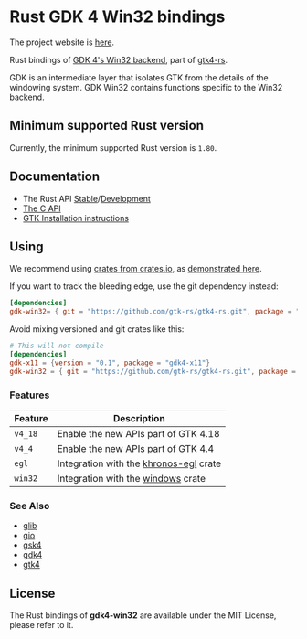 # Rust GDK 4 Win32 bindings

The project website is [here](https://gtk-rs.org/).

Rust bindings of [GDK 4's Win32 backend](https://docs.gtk.org/gdk4-win32/),
part of [gtk4-rs](https://github.com/gtk-rs/gtk4-rs/).

GDK is an intermediate layer that isolates GTK from the details of the windowing system.
GDK Win32 contains functions specific to the Win32 backend.

## Minimum supported Rust version

Currently, the minimum supported Rust version is `1.80`.

## Documentation

- The Rust API [Stable](https://gtk-rs.org/gtk4-rs/stable/latest/docs/gdk4_win32)/[Development](https://gtk-rs.org/gtk4-rs/git/docs/gdk4_win32/)
- [The C API](https://docs.gtk.org/gdk4-win32/)
- [GTK Installation instructions](https://www.gtk.org/docs/installations/)

## Using

We recommend using [crates from crates.io](https://crates.io/keywords/gtk-rs),
as [demonstrated here](https://gtk-rs.org/gtk4-rs/stable/latest/docs/gtk4/index.html#library-versions).

If you want to track the bleeding edge, use the git dependency instead:

```toml
[dependencies]
gdk-win32= { git = "https://github.com/gtk-rs/gtk4-rs.git", package = "gdk4-win32" }
```

Avoid mixing versioned and git crates like this:

```toml
# This will not compile
[dependencies]
gdk-x11 = {version = "0.1", package = "gdk4-x11"}
gdk-win32 = { git = "https://github.com/gtk-rs/gtk4-rs.git", package = "gdk4-win32" }
```

### Features

| Feature | Description |
| ---     | ----------- |
| `v4_18` | Enable the new APIs part of GTK 4.18 |
| `v4_4` | Enable the new APIs part of GTK 4.4 |
| `egl` | Integration with the [khronos-egl](https://crates.io/crates/khronos-egl) crate |
| `win32` | Integration with the [windows](https://crates.io/crates/windows) crate |

### See Also

- [glib](https://crates.io/crates/glib)
- [gio](https://crates.io/crates/gio)
- [gsk4](https://crates.io/crates/gsk4)
- [gdk4](https://crates.io/crates/gdk4)
- [gtk4](https://crates.io/crates/gtk4)

## License

The Rust bindings of __gdk4-win32__ are available under the MIT License, please refer to it.
